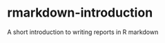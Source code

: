 rmarkdown-introduction
======================

A short introduction to writing reports in R markdown

